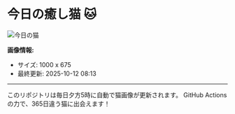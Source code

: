 # 今日の癒し猫 🐱

![今日の猫](https://cdn2.thecatapi.com/images/dh7.jpg)

**画像情報:**
- サイズ: 1000 x 675
- 最終更新: 2025-10-12 08:13

---

このリポジトリは毎日夕方5時に自動で猫画像が更新されます。
GitHub Actionsの力で、365日違う猫に出会えます！
